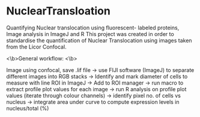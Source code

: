 # NuclearTransloation
Quantifying Nuclear translocation using fluorescent- labeled proteins, Image analysis in ImageJ and R
This project was created in order to standardise the quantification of Nuclear Translocation using images taken from the Licor Confocal. 

<\b>General workflow: <\b>

Image using confocal, save .lif file 
	-> use FIJI software (ImageJ) to separate different images into RGB stacks 
	-> Identify and mark diameter of cells to measure with line ROI in ImageJ 
	-> Add to ROI manager 
	-> run macro to extract profile plot values for each image
	-> run R analysis on profile plot values (iterate through colour channels)
		-> identify pixel no. of cells vs nucleus
		-> integrate area under curve to compute expression levels in nucleus/total (%)
		
